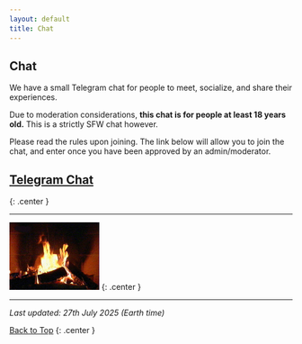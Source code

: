 ```yaml
---
layout: default
title: Chat
---
```


## Chat

We have a small Telegram chat for people to meet, socialize, and share their experiences.

Due to moderation considerations, **this chat is for people at least 18 years old.** This is a strictly SFW chat however.

Please read the rules upon joining. The link below will allow you to join the chat, and enter once you have been approved by an admin/moderator.

## [Telegram Chat](https://t.me/+ZGgFOc5Hv6w2M2U0)
{: .center }

---

![Animated Fireplace GIF](/img/fireplace.gif)
{: .center }

---

_Last updated: 27th July 2025 (Earth time)_

[Back to Top](#top)
{: .center }
